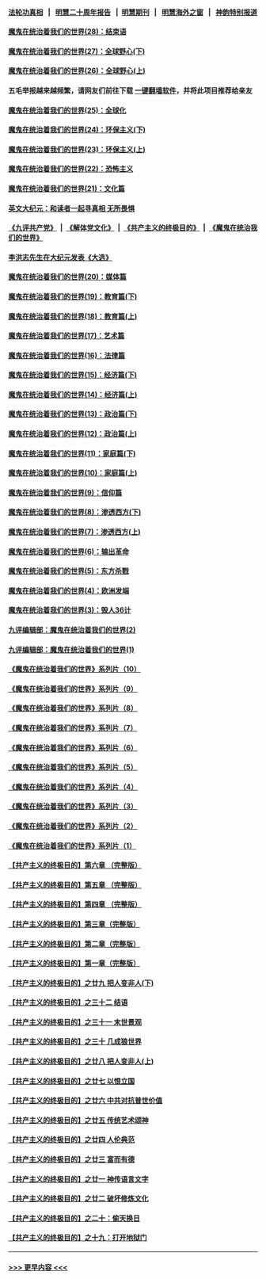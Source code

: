 #### [法轮功真相](https://github.com/gfw-breaker/truth/blob/master/README.md?t=0) &nbsp;&nbsp;|&nbsp;&nbsp; [明慧二十周年报告](https://github.com/gfw-breaker/mh-reports/blob/master/README.md?t=0) &nbsp;&nbsp;|&nbsp;&nbsp;[明慧期刊](https://github.com/gfw-breaker/mh-qikan) &nbsp;&nbsp;|&nbsp;&nbsp; [明慧海外之窗](https://github.com/gfw-breaker/mh-news/blob/master/README.md?t=0) &nbsp;&nbsp;|&nbsp;&nbsp; [神韵特别报道](https://github.com/gfw-breaker/mh-news/blob/master/shenyun.md?t=0)
#### [魔鬼在统治着我们的世界(28)：结束语](../pages/nsc422/n10936246.md?t=06161251) 
#### [魔鬼在统治着我们的世界(27)：全球野心(下)](../pages/nsc422/n10928319.md?t=06161251) 
#### [魔鬼在统治着我们的世界(26)：全球野心(上)](../pages/nsc422/n10900318.md?t=06161251) 
#### 五毛举报越来越频繁，请网友们前往下载 [一键翻墙软件](https://github.com/gfw-breaker/ssr-accounts)，并将此项目推荐给亲友
#### [魔鬼在统治着我们的世界(25)：全球化](../pages/nsc422/n10788205.md?t=06161251) 
#### [魔鬼在统治着我们的世界(24)：环保主义(下)](../pages/nsc422/n10695307.md?t=06161251) 
#### [魔鬼在统治着我们的世界(23)：环保主义(上)](../pages/nsc422/n10688613.md?t=06161251) 
#### [魔鬼在统治着我们的世界(22)：恐怖主义](../pages/nsc422/n10614727.md?t=06161251) 
#### [魔鬼在统治着我们的世界(21)：文化篇](../pages/nsc422/n10597706.md?t=06161251) 
#### [英文大纪元：和读者一起寻真相 无所畏惧](../pages/nsc422/n12542027.md?t=06161251) 
#### [《九评共产党》](https://github.com/begood0513/9ping.md/blob/master/README.md) &nbsp;|&nbsp; [《解体党文化》](../../../../jtdwh.md/blob/master/README.md)  &nbsp;|&nbsp; [《共产主义的终极目的》](../../../../gczydzjmd.md/blob/master/README.md) &nbsp;|&nbsp; [《魔鬼在统治我们的世界》](../../../../mgztzwmdsj.md/blob/master/README.md) 
#### [李洪志先生在大纪元发表《大选》](../pages/nsc422/n12534746.md?t=06161251) 
#### [魔鬼在统治着我们的世界(20)：媒体篇](../pages/nsc422/n10586579.md?t=06161251) 
#### [魔鬼在统治着我们的世界(19)：教育篇(下)](../pages/nsc422/n10564808.md?t=06161251) 
#### [魔鬼在统治着我们的世界(18)：教育篇(上)](../pages/nsc422/n10526970.md?t=06161251) 
#### [魔鬼在统治着我们的世界(17)：艺术篇](../pages/nsc422/n10499093.md?t=06161251) 
#### [魔鬼在统治着我们的世界(16)：法律篇](../pages/nsc422/n10485969.md?t=06161251) 
#### [魔鬼在统治着我们的世界(15)：经济篇(下)](../pages/nsc422/n10469975.md?t=06161251) 
#### [魔鬼在统治着我们的世界(14)：经济篇(上)](../pages/nsc422/n10457370.md?t=06161251) 
#### [魔鬼在统治着我们的世界(13)：政治篇(下)](../pages/nsc422/n10448270.md?t=06161251) 
#### [魔鬼在统治着我们的世界(12)：政治篇(上)](../pages/nsc422/n10444576.md?t=06161251) 
#### [魔鬼在统治着我们的世界(11)：家庭篇(下)](../pages/nsc422/n10440961.md?t=06161251) 
#### [魔鬼在统治着我们的世界(10)：家庭篇(上)](../pages/nsc422/n10435448.md?t=06161251) 
#### [魔鬼在统治着我们的世界(9)：信仰篇](../pages/nsc422/n10432159.md?t=06161251) 
#### [魔鬼在统治着我们的世界(8)：渗透西方(下)](../pages/nsc422/n10429603.md?t=06161251) 
#### [魔鬼在统治着我们的世界(7)：渗透西方(上)](../pages/nsc422/n10426013.md?t=06161251) 
#### [魔鬼在统治着我们的世界(6)：输出革命](../pages/nsc422/n10421536.md?t=06161251) 
#### [魔鬼在统治着我们的世界(5)：东方杀戮](../pages/nsc422/n10417707.md?t=06161251) 
#### [魔鬼在统治着我们的世界(4)：欧洲发端](../pages/nsc422/n10414890.md?t=06161251) 
#### [魔鬼在统治着我们的世界(3)：毁人36计](../pages/nsc422/n10411583.md?t=06161251) 
#### [九评编辑部：魔鬼在统治着我们的世界(2)](../pages/nsc422/n10410036.md?t=06161251) 
#### [九评编辑部：魔鬼在统治着我们的世界(1)](../pages/nsc422/n10406825.md?t=06161251) 
#### [《魔鬼在统治着我们的世界》系列片（10）](../pages/nsc422/n12292670.md?t=06161251) 
#### [《魔鬼在统治着我们的世界》系列片（9）](../pages/nsc422/n12290859.md?t=06161251) 
#### [《魔鬼在统治着我们的世界》系列片（8）](../pages/nsc422/n12287445.md?t=06161251) 
#### [《魔鬼在统治着我们的世界》系列片（7）](../pages/nsc422/n12283425.md?t=06161251) 
#### [《魔鬼在统治着我们的世界》系列片（6）](../pages/nsc422/n12282314.md?t=06161251) 
#### [《魔鬼在统治着我们的世界》系列片（5）](../pages/nsc422/n12281419.md?t=06161251) 
#### [《魔鬼在统治着我们的世界》系列片（4）](../pages/nsc422/n12274024.md?t=06161251) 
#### [《魔鬼在统治着我们的世界》系列片（3）](../pages/nsc422/n12271322.md?t=06161251) 
#### [《魔鬼在统治着我们的世界》系列片（2）](../pages/nsc422/n12269049.md?t=06161251) 
#### [《魔鬼在统治着我们的世界》系列片（1）](../pages/nsc422/n12267575.md?t=06161251) 
#### [【共产主义的终极目的】第六章 （完整版）](../pages/nsc422/n11428913.md?t=06161251) 
#### [【共产主义的终极目的】第五章 （完整版）](../pages/nsc422/n11428912.md?t=06161251) 
#### [【共产主义的终极目的】第四章 （完整版）](../pages/nsc422/n11428907.md?t=06161251) 
#### [【共产主义的终极目的】第三章（完整版）](../pages/nsc422/n11428848.md?t=06161251) 
#### [【共产主义的终极目的】第二章（完整版）](../pages/nsc422/n11428831.md?t=06161251) 
#### [【共产主义的终极目的】第一章（完整版）](../pages/nsc422/n11417651.md?t=06161251) 
#### [【共产主义的终极目的】之廿九 把人变非人(下)](../pages/nsc422/n11344140.md?t=06161251) 
#### [【共产主义的终极目的】之三十二 结语](../pages/nsc422/n11360535.md?t=06161251) 
#### [【共产主义的终极目的】之三十一 末世景观](../pages/nsc422/n11351129.md?t=06161251) 
#### [【共产主义的终极目的】之三十 几成狼世界](../pages/nsc422/n11348280.md?t=06161251) 
#### [【共产主义的终极目的】之廿八 把人变非人(上)](../pages/nsc422/n11340492.md?t=06161251) 
#### [【共产主义的终极目的】之廿七 以恨立国](../pages/nsc422/n11336944.md?t=06161251) 
#### [【共产主义的终极目的】之廿六 中共对抗普世价值](../pages/nsc422/n11324785.md?t=06161251) 
#### [【共产主义的终极目的】之廿五 传统艺术颂神](../pages/nsc422/n11296396.md?t=06161251) 
#### [【共产主义的终极目的】之廿四 人伦典范](../pages/nsc422/n11296397.md?t=06161251) 
#### [【共产主义的终极目的】之廿三 富而有德](../pages/nsc422/n11283598.md?t=06161251) 
#### [【共产主义的终极目的】之廿一 神传语言文字](../pages/nsc422/n11263265.md?t=06161251) 
#### [【共产主义的终极目的】之廿二 破坏修炼文化](../pages/nsc422/n11245728.md?t=06161251) 
#### [【共产主义的终极目的】之二十：偷天换日](../pages/nsc422/n11238846.md?t=06161251) 
#### [【共产主义的终极目的】之十九：打开地狱门](../pages/nsc422/n11206376.md?t=06161251) 

----
#### [ >>> 更早内容 <<< ](../indexes/nsc422-earlier.md)
